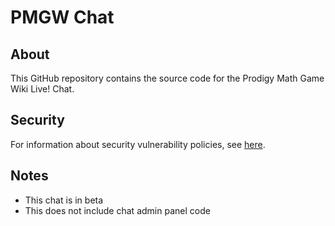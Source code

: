 # PMGW Chat
## About
This GitHub repository contains the source code for the Prodigy Math Game Wiki Live! Chat.
## Security
For information about security vulnerability policies, see [here](https://github.com/Prodigy-Math-Game-Wiki/chat/blob/main/SECURITY.md).
## Notes
* This chat is in beta
* This does not include chat admin panel code
